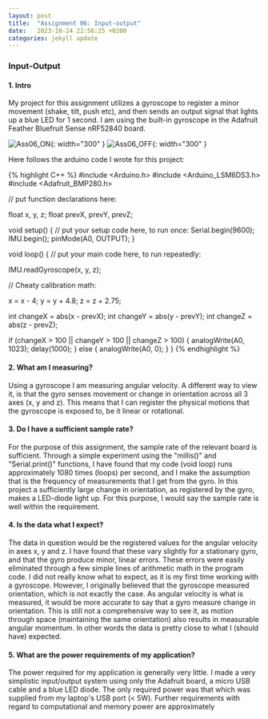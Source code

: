 ```yaml
---
layout: post
title:  "Assignment 06: Input-output"
date:   2023-10-24 22:56:25 +0200
categories: jekyll update
---
```


### **Input-Output**  

#### 1. Intro

My project for this assignment utilizes a gyroscope to register a minor movement (shake, tilt, push etc), and then sends an output signal that lights up a blue LED for 1 second. I am using the built-in gyroscope in the Adafruit Feather Bluefruit Sense nRF52840 board. 

![Ass06_ON](https://github.com/PrinceSig/ADA525/assets/94006886/76907fb8-a957-4649-a47d-98618dca0dec){: width="300" }
![Ass06_OFF](https://github.com/PrinceSig/ADA525/assets/94006886/fcca7386-b11e-4bf6-b826-d558e2fd3e2e){: width="300" }

Here follows the arduino code I wrote for this project: 

{% highlight C++ %}
#include <Arduino.h>
#include <Arduino_LSM6DS3.h>
#include <Adafruit_BMP280.h>

// put function declarations here:

float x, y, z;
float prevX, prevY, prevZ;

void setup() {
  // put your setup code here, to run once:
  Serial.begin(9600);
  IMU.begin();
  pinMode(A0, OUTPUT);
}

void loop() {
  // put your main code here, to run repeatedly:

  IMU.readGyroscope(x, y, z);
  
  // Cheaty calibration math:

  x = x - 4;
  y = y + 4.8;
  z = z + 2.75;

  int changeX = abs(x - prevX);
  int changeY = abs(y - prevY);
  int changeZ = abs(z - prevZ);

  if (changeX > 100 || changeY > 100 || changeZ > 100)
  {
    analogWrite(A0, 1023);
    delay(1000);
  }
  else
  {
    analogWrite(A0, 0);
  }
}
{% endhighlight %}

#### 2. What am I measuring?

Using a gyroscope I am measuring angular velocity. A different way to view it, is that the gyro senses movement or change in orientation across all 3 axes (x, y and z). This means that I can register the physical motions that the gyroscope is exposed to, be it linear or rotational.

#### 3. Do I have a sufficient sample rate?

For the purpose of this assignment, the sample rate of the relevant board is sufficient. Through a simple experiment using the "millis()" and "Serial.print()" functions, I have found that my code (void loop) runs approximately 1080 times (loops) per second, and I make the assumption that is the frequency of measurements that I get from the gyro. In this project a sufficiently large change in orientation, as registered by the gyro, makes a LED-diode light up. For this purpose, I would say the sample rate is well within the requirement. 

#### 4. Is the data what I expect?

The data in question would be the registered values for the angular velocity in axes x, y and z. I have found that these vary slightly for a stationary gyro, and that the gyro produce minor, linear errors. These errors were easily eliminated through a few simple lines of arithmetic math in the program code. I did not really know what to expect, as it is my first time working with a gyroscope. However, I originally believed that the gyroscope measured orientation, which is not exactly the case. As angular velocity is what is measured, it would be more accurate to say that a gyro measure change in orientation. This is still not a comprehensive way to see it, as motion through space (maintaining the same orientation) also results in measurable angular momentum. In other words the data is pretty close to what I (should have) expected.

#### 5. What are the power requirements of my application?

The power required for my application is generally very little. I made a very simplistic input/output system using only the Adafruit board, a micro USB cable and a blue LED diode. The only required power was that which was supplied from my laptop's USB port (< 5W). Further requirements with regard to computational and memory power are approximately 
